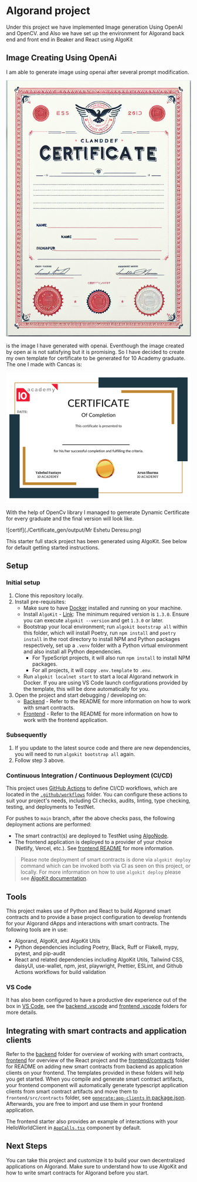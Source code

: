 # Algorand project
Under this project we have implemented Image generation Using OpenAI and OpenCV. and Also we have set up the environment for Algorand back end and front end in Beaker and React using AlgoKit

## Image Creating Using OpenAi
I am able to generate image using openai after several prompt modification. 

![certif](./Certificate_gen/template/New.png)

is the image I have generated with openai. Eventhough the image created by open ai is not satisfying but it is promising. So I have decided to create my own template for certificate to be generated for 10 Academy graduate. The one I made with Cancas is:

![certif](./Certificate_gen/template/template.png)

With the help of OpenCv library I managed to gemerate Dynamic Certificate for every graduate and the final version will look like.

![certif](./Certificate_gen/output/Mr Eshetu Deresu.png) 


This starter full stack project has been generated using AlgoKit. See below for default getting started instructions.

## Setup

### Initial setup

1. Clone this repository locally.
2. Install pre-requisites:
   - Make sure to have [Docker](https://www.docker.com/) installed and running on your machine.
   - Install `AlgoKit` - [Link](https://github.com/algorandfoundation/algokit-cli#install): The minimum required version is `1.3.0`. Ensure you can execute `algokit --version` and get `1.3.0` or later.
   - Bootstrap your local environment; run `algokit bootstrap all` within this folder, which will install Poetry, run `npm install` and `poetry install` in the root directory to install NPM and Python packages respectively, set up a `.venv` folder with a Python virtual environment and also install all Python dependencies.
     - For TypeScript projects, it will also run `npm install` to install NPM packages.
     - For all projects, it will copy `.env.template` to `.env`.
   - Run `algokit localnet start` to start a local Algorand network in Docker. If you are using VS Code launch configurations provided by the template, this will be done automatically for you.
3. Open the project and start debugging / developing on:
   - [Backend](backend/README.md) - Refer to the README for more information on how to work with smart contracts.
   - [Frontend](frontend/README.md) - Refer to the README for more information on how to work with the frontend application.


### Subsequently

1. If you update to the latest source code and there are new dependencies, you will need to run `algokit bootstrap all` again.
2. Follow step 3 above.

### Continuous Integration / Continuous Deployment (CI/CD)

This project uses [GitHub Actions](https://docs.github.com/en/actions/learn-github-actions/understanding-github-actions) to define CI/CD workflows, which are located in the [`.github/workflows`](./.github/workflows) folder. You can configure these actions to suit your project's needs, including CI checks, audits, linting, type checking, testing, and deployments to TestNet.

For pushes to `main` branch, after the above checks pass, the following deployment actions are performed:
  - The smart contract(s) are deployed to TestNet using [AlgoNode](https://algonode.io).
  - The frontend application is deployed to a provider of your choice (Netlify, Vercel, etc.). See [frontend README](frontend/README.md) for more information.

> Please note deployment of smart contracts is done via `algokit deploy` command which can be invoked both via CI as seen on this project, or locally. For more information on how to use `algokit deploy` please see [AlgoKit documentation](https://github.com/algorandfoundation/algokit-cli/blob/main/docs/features/deploy.md).

## Tools

This project makes use of Python and React to build Algorand smart contracts and to provide a base project configuration to develop frontends for your Algorand dApps and interactions with smart contracts. The following tools are in use:

- Algorand, AlgoKit, and AlgoKit Utils
- Python dependencies including Poetry, Black, Ruff or Flake8, mypy, pytest, and pip-audit
- React and related dependencies including AlgoKit Utils, Tailwind CSS, daisyUI, use-wallet, npm, jest, playwright, Prettier, ESLint, and Github Actions workflows for build validation

### VS Code

It has also been configured to have a productive dev experience out of the box in [VS Code](https://code.visualstudio.com/), see the [backend .vscode](./backend/.vscode) and [frontend .vscode](./frontend/.vscode) folders for more details.

## Integrating with smart contracts and application clients

Refer to the [backend](backend/README.md) folder for overview of working with smart contracts, [frontend](frontend/README.md) for overview of the React project and the [frontend/contracts](frontend/src/contracts/README.md) folder for README on adding new smart contracts from backend as application clients on your frontend. The templates provided in these folders will help you get started.
When you compile and generate smart contract artifacts, your frontend component will automatically generate typescript application clients from smart contract artifacts and move them to `frontend/src/contracts` folder, see [`generate:app-clients` in package.json](frontend/package.json). Afterwards, you are free to import and use them in your frontend application.

The frontend starter also provides an example of interactions with your HelloWorldClient in [`AppCalls.tsx`](frontend/src/components/AppCalls.tsx) component by default.

## Next Steps

You can take this project and customize it to build your own decentralized applications on Algorand. Make sure to understand how to use AlgoKit and how to write smart contracts for Algorand before you start.
